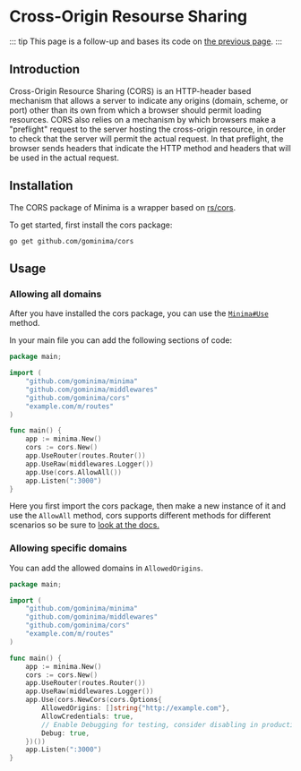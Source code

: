 # Cross-Origin Resourse Sharing

::: tip
This page is a follow-up and bases its code on [the previous page](/creating-a-server/using-a-logger.html).
:::

## Introduction

Cross-Origin Resource Sharing (CORS) is an HTTP-header based mechanism that allows a server to indicate any origins (domain, scheme, or port) other than its own from which a browser should permit loading resources. CORS also relies on a mechanism by which browsers make a "preflight" request to the server hosting the cross-origin resource, in order to check that the server will permit the actual request. In that preflight, the browser sends headers that indicate the HTTP method and headers that will be used in the actual request.

## Installation

The CORS package of Minima is a wrapper based on [rs/cors](https://github.com/rs/cors).

To get started, first install the cors package:

```sh:no-line-numbers
go get github.com/gominima/cors
```

## Usage

### Allowing all domains

After you have installed the cors package, you can use the [`Minima#Use`](https://gominima.studio/docs/minima/main/struct/Minima?scrollTo=Use) method.

In your main file you can add the following sections of code:

```go {5,12,15}
package main;

import (
	"github.com/gominima/minima"
	"github.com/gominima/middlewares"
    "github.com/gominima/cors"
	"example.com/m/routes"
)

func main() {
	app := minima.New()
    cors := cors.New()
	app.UseRouter(routes.Router())
	app.UseRaw(middlewares.Logger())
    app.Use(cors.AllowAll())
	app.Listen(":3000")
}
```

Here you first import the cors package, then make a new instance of it and use the `AllowAll` method, cors supports different methods for different scenarios so be sure to [look at the docs.](https://gominima.studio/docs/cors/main)

### Allowing specific domains

You can add the allowed domains in `AllowedOrigins`.

```go {15-20}
package main;

import (
	"github.com/gominima/minima"
	"github.com/gominima/middlewares"
    "github.com/gominima/cors"
	"example.com/m/routes"
)

func main() {
	app := minima.New()
    cors := cors.New()
	app.UseRouter(routes.Router())
	app.UseRaw(middlewares.Logger())
    app.Use(cors.NewCors(cors.Options{
        AllowedOrigins: []string{"http://example.com"},
        AllowCredentials: true,
        // Enable Debugging for testing, consider disabling in production
        Debug: true,
    })())
	app.Listen(":3000")
}
```
